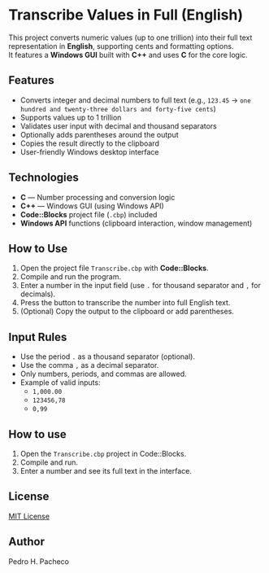 # Transcribe Values in Full (English)

This project converts numeric values (up to one trillion) into their full text representation in **English**, supporting cents and formatting options.  
It features a **Windows GUI** built with **C++** and uses **C** for the core logic.

## Features

- Converts integer and decimal numbers to full text (e.g., `123.45` → `one hundred and twenty-three dollars and forty-five cents`)
- Supports values up to 1 trillion
- Validates user input with decimal and thousand separators
- Optionally adds parentheses around the output
- Copies the result directly to the clipboard
- User-friendly Windows desktop interface

## Technologies

- **C** — Number processing and conversion logic
- **C++** — Windows GUI (using Windows API)
- **Code::Blocks** project file (`.cbp`) included
- **Windows API** functions (clipboard interaction, window management)

## How to Use

1. Open the project file `Transcribe.cbp` with **Code::Blocks**.
2. Compile and run the program.
3. Enter a number in the input field (use `.` for thousand separator and `,` for decimals).
4. Press the button to transcribe the number into full English text.
5. (Optional) Copy the output to the clipboard or add parentheses.

## Input Rules

- Use the period `.` as a thousand separator (optional).
- Use the comma `,` as a decimal separator.
- Only numbers, periods, and commas are allowed.
- Example of valid inputs:
  - `1,000.00`
  - `123456,78`
  - `0,99`

## How to use

1. Open the `Transcribe.cbp` project in Code::Blocks.
2. Compile and run.
3. Enter a number and see its full text in the interface.

## License

[MIT License](LICENSE)

## Author

Pedro H. Pacheco

